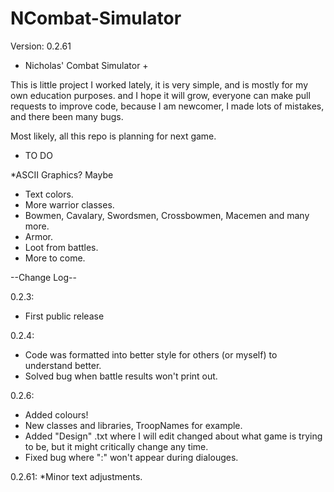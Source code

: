 NCombat-Simulator
=================
Version: 0.2.61

+ Nicholas' Combat Simulator +

This is little project I worked lately, it is very simple, and is mostly for my own education purposes. 
and I hope it will grow, everyone can make pull requests to improve code, because I am newcomer, I made lots of mistakes, and there been many bugs.

Most likely, all this repo is planning for next game.

   - TO DO 
   
  *ASCII Graphics? Maybe
* Text colors.
 * More warrior classes.
* Bowmen, Cavalary, Swordsmen, Crossbowmen, Macemen and many more.
* Armor.
* Loot from battles.
* More to come.


--Change Log--

0.2.3:
- First public release

0.2.4:
* Code was formatted into better style for others (or myself) to understand better.
* Solved bug when battle results won't print out.

0.2.6:
* Added colours!
* New classes and libraries, TroopNames for example.
* Added "Design" .txt where I will edit changed about what game is trying to be, but it might critically change any time.
* Fixed bug where ":" won't appear during dialouges.

0.2.61:
*Minor text adjustments.
